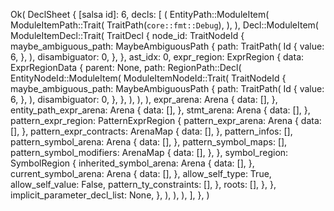 Ok(
    DeclSheet {
        [salsa id]: 6,
        decls: [
            (
                EntityPath::ModuleItem(
                    ModuleItemPath::Trait(
                        TraitPath(`core::fmt::Debug`),
                    ),
                ),
                Decl::ModuleItem(
                    ModuleItemDecl::Trait(
                        TraitDecl {
                            node_id: TraitNodeId {
                                maybe_ambiguous_path: MaybeAmbiguousPath {
                                    path: TraitPath(
                                        Id {
                                            value: 6,
                                        },
                                    ),
                                    disambiguator: 0,
                                },
                            },
                            ast_idx: 0,
                            expr_region: ExprRegion {
                                data: ExprRegionData {
                                    parent: None,
                                    path: RegionPath::Decl(
                                        EntityNodeId::ModuleItem(
                                            ModuleItemNodeId::Trait(
                                                TraitNodeId {
                                                    maybe_ambiguous_path: MaybeAmbiguousPath {
                                                        path: TraitPath(
                                                            Id {
                                                                value: 6,
                                                            },
                                                        ),
                                                        disambiguator: 0,
                                                    },
                                                },
                                            ),
                                        ),
                                    ),
                                    expr_arena: Arena {
                                        data: [],
                                    },
                                    entity_path_expr_arena: Arena {
                                        data: [],
                                    },
                                    stmt_arena: Arena {
                                        data: [],
                                    },
                                    pattern_expr_region: PatternExprRegion {
                                        pattern_expr_arena: Arena {
                                            data: [],
                                        },
                                        pattern_expr_contracts: ArenaMap {
                                            data: [],
                                        },
                                        pattern_infos: [],
                                        pattern_symbol_arena: Arena {
                                            data: [],
                                        },
                                        pattern_symbol_maps: [],
                                        pattern_symbol_modifiers: ArenaMap {
                                            data: [],
                                        },
                                    },
                                    symbol_region: SymbolRegion {
                                        inherited_symbol_arena: Arena {
                                            data: [],
                                        },
                                        current_symbol_arena: Arena {
                                            data: [],
                                        },
                                        allow_self_type: True,
                                        allow_self_value: False,
                                        pattern_ty_constraints: [],
                                    },
                                    roots: [],
                                },
                            },
                            implicit_parameter_decl_list: None,
                        },
                    ),
                ),
            ),
        ],
    },
)